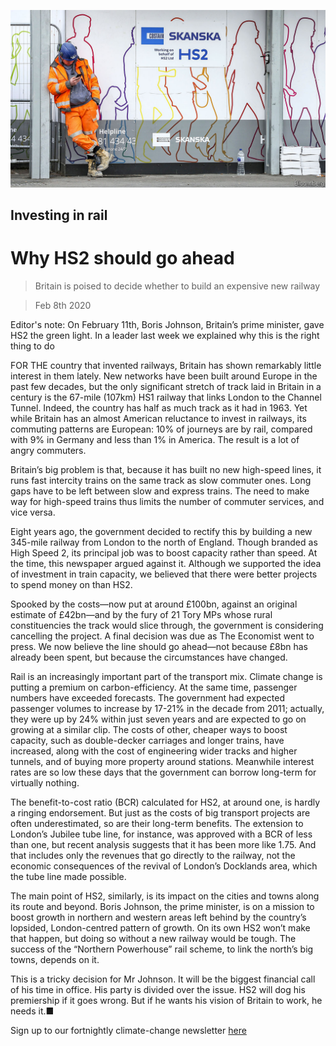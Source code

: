 ![](./images/20200208_LDP001_0.jpg)

## Investing in rail

# Why HS2 should go ahead

> Britain is poised to decide whether to build an expensive new railway

> Feb 8th 2020

Editor's note: On February 11th, Boris Johnson, Britain’s prime minister, gave HS2 the green light. In a leader last week we explained why this is the right thing to do

FOR THE country that invented railways, Britain has shown remarkably little interest in them lately. New networks have been built around Europe in the past few decades, but the only significant stretch of track laid in Britain in a century is the 67-mile (107km) HS1 railway that links London to the Channel Tunnel. Indeed, the country has half as much track as it had in 1963. Yet while Britain has an almost American reluctance to invest in railways, its commuting patterns are European: 10% of journeys are by rail, compared with 9% in Germany and less than 1% in America. The result is a lot of angry commuters.

Britain’s big problem is that, because it has built no new high-speed lines, it runs fast intercity trains on the same track as slow commuter ones. Long gaps have to be left between slow and express trains. The need to make way for high-speed trains thus limits the number of commuter services, and vice versa.

Eight years ago, the government decided to rectify this by building a new 345-mile railway from London to the north of England. Though branded as High Speed 2, its principal job was to boost capacity rather than speed. At the time, this newspaper argued against it. Although we supported the idea of investment in train capacity, we believed that there were better projects to spend money on than HS2.

Spooked by the costs—now put at around £100bn, against an original estimate of £42bn—and by the fury of 21 Tory MPs whose rural constituencies the track would slice through, the government is considering cancelling the project. A final decision was due as The Economist went to press. We now believe the line should go ahead—not because £8bn has already been spent, but because the circumstances have changed.

Rail is an increasingly important part of the transport mix. Climate change is putting a premium on carbon-efficiency. At the same time, passenger numbers have exceeded forecasts. The government had expected passenger volumes to increase by 17-21% in the decade from 2011; actually, they were up by 24% within just seven years and are expected to go on growing at a similar clip. The costs of other, cheaper ways to boost capacity, such as double-decker carriages and longer trains, have increased, along with the cost of engineering wider tracks and higher tunnels, and of buying more property around stations. Meanwhile interest rates are so low these days that the government can borrow long-term for virtually nothing.

The benefit-to-cost ratio (BCR) calculated for HS2, at around one, is hardly a ringing endorsement. But just as the costs of big transport projects are often underestimated, so are their long-term benefits. The extension to London’s Jubilee tube line, for instance, was approved with a BCR of less than one, but recent analysis suggests that it has been more like 1.75. And that includes only the revenues that go directly to the railway, not the economic consequences of the revival of London’s Docklands area, which the tube line made possible.

The main point of HS2, similarly, is its impact on the cities and towns along its route and beyond. Boris Johnson, the prime minister, is on a mission to boost growth in northern and western areas left behind by the country’s lopsided, London-centred pattern of growth. On its own HS2 won’t make that happen, but doing so without a new railway would be tough. The success of the “Northern Powerhouse” rail scheme, to link the north’s big towns, depends on it.

This is a tricky decision for Mr Johnson. It will be the biggest financial call of his time in office. His party is divided over the issue. HS2 will dog his premiership if it goes wrong. But if he wants his vision of Britain to work, he needs it.■

Sign up to our fortnightly climate-change newsletter [here](https://www.economist.com//theclimateissue/)